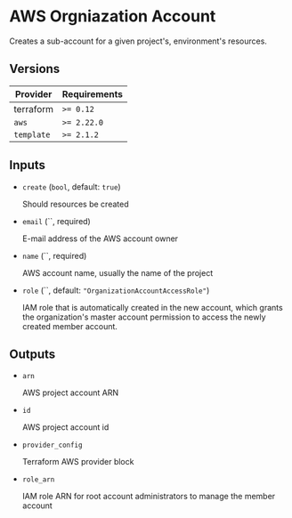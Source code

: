 # AWS Orgniazation Account

Creates a sub-account for a given project's, environment's resources.

<!-- bin/docs -->

## Versions

| Provider | Requirements |
|-|-|
| terraform | `>= 0.12` |
| `aws` | `>= 2.22.0` |
| `template` | `>= 2.1.2` |

## Inputs

* `create` (`bool`, default: `true`)

    Should resources be created

* `email` (``, required)

    E-mail address of the AWS account owner

* `name` (``, required)

    AWS account name, usually the name of the project

* `role` (``, default: `"OrganizationAccountAccessRole"`)

    IAM role that is automatically created in the new account, which grants the organization's master account permission to access the newly created member account.



## Outputs

* `arn`

    AWS project account ARN

* `id`

    AWS project account id

* `provider_config`

    Terraform AWS provider block

* `role_arn`

    IAM role ARN for root account administrators to manage the member account
